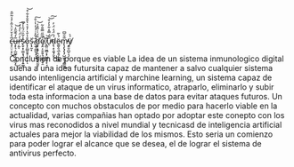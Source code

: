 ç̶̩̤̠͙̜̅̔̉̆̓̈̔͂͛̓̾͂̋̂͘͜u̶̧̞͉̦̲̤̲̠̭̖̳̼͓̅͐́͊̃̂͗͜͝ͅŗ̵̰̀͐̈́̀͐̉̒̕͠ͅs̷̢̬͙̜̳͙͉̼̩̠͎͍̲͍̽̍͂̏̈́̋̾͐̅ǫ̷͎̤̻͈̱̥͎̘̖͎̐̔̆̔̓̊͛̔̑̐̊͋͒͝ͅs̴͎̘̰͙̆͘ ̸̢̲̥̻̺̞̙̗̰̄́̆̽͑́́̓̔͗̐͠ḑ̷̢̧͍̹̯͙̺͇̖̭̰͈̐́̍͗̃͒̒̕͝ͅȩ̸̯̣͔̬͈̗̘͚͇̣̬̯͛̅̅̋̿̄̂͂̚͘ ̸̞̻̤͖̻͔͓̺̻̼̘̟̘̼͐͘͘͝u̴̖̅̀́̿̽͋͐̓͒̕̕͝͠ḍ̴̢̝̖͈̬̗̬́̏̈́̒̈́̓͜ë̴͚̮̯͉̲͕͈̗̞̮̳́̀̃m̵̢̧̢̡̨̡̺͖̥̖̭͇̰̅͋̅͆̕̕͜ÿ̸͍͈̯̺̩͉̗̦́͐





Conclusion de porque es viable
La idea de un sistema inmunologico digital suena a una idea futursita capaz de mantener a salvo cualquier sistema usando intenligencia artificial y marchine learning, un sistema capaz de identificar el ataque de un virus informatico, atraparlo, eliminarlo y subir toda esta informacion a una base de datos para evitar ataques futuros. Un concepto con muchos obstaculos de por medio para hacerlo viable en la actualidad, varias compañias han optado  por adoptar este conepto con los virus mas reconodidos a nivel mundial y tecnicasd de inteligencia artificial actuales para mejor la viabilidad de los mismos. Esto seria un comienzo para poder lograr el alcance que se desea, el de lograr el sistema de antivirus perfecto.